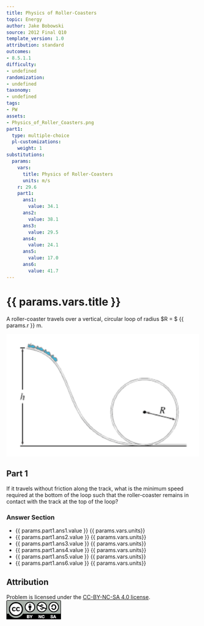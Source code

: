```yaml
---
title: Physics of Roller-Coasters
topic: Energy
author: Jake Bobowski
source: 2012 Final Q10
template_version: 1.0
attribution: standard
outcomes:
- 8.5.1.1
difficulty:
- undefined
randomization:
- undefined
taxonomy:
- undefined
tags:
- PW
assets:
- Physics_of_Roller_Coasters.png
part1:
  type: multiple-choice
  pl-customizations:
    weight: 1
substitutions:
  params:
    vars:
      title: Physics of Roller-Coasters
      units: m/s
    r: 29.6
    part1:
      ans1:
        value: 34.1
      ans2:
        value: 38.1
      ans3:
        value: 29.5
      ans4:
        value: 24.1
      ans5:
        value: 17.0
      ans6:
        value: 41.7
---
```

# {{ params.vars.title }}
A roller-coaster travels over a vertical, circular loop of radius $R = $ {{ params.r }} m.

![A rollercoaster consisting of a single vertical loop.](Physics_of_Roller_Coasters.png)

## Part 1

If it travels without friction along the track, what is the minimum speed required at the bottom of the loop such that the roller-coaster remains in contact with the track at the top of the loop?

### Answer Section

- {{ params.part1.ans1.value }} {{ params.vars.units}}
- {{ params.part1.ans2.value }} {{ params.vars.units}}
- {{ params.part1.ans3.value }} {{ params.vars.units}}
- {{ params.part1.ans4.value }} {{ params.vars.units}}
- {{ params.part1.ans5.value }} {{ params.vars.units}}
- {{ params.part1.ans6.value }} {{ params.vars.units}}

## Attribution

Problem is licensed under the [CC-BY-NC-SA 4.0 license](https://creativecommons.org/licenses/by-nc-sa/4.0/).<br> ![The Creative Commons 4.0 license requiring attribution-BY, non-commercial-NC, and share-alike-SA license.](https://raw.githubusercontent.com/firasm/bits/master/by-nc-sa.png)